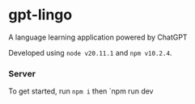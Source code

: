 # gpt-lingo
A language learning application powered by ChatGPT

Developed using `node v20.11.1` and `npm v10.2.4`.

### Server
To get started, run `npm i` then `npm run dev